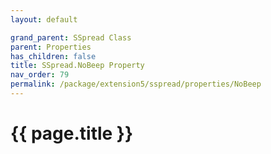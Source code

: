 ```yaml
---
layout: default

grand_parent: SSpread Class
parent: Properties
has_children: false
title: SSpread.NoBeep Property
nav_order: 79
permalink: /package/extension5/sspread/properties/NoBeep
---
```

# {{ page.title }}